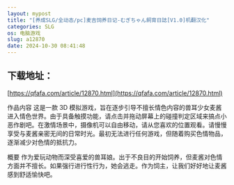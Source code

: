 ```yaml
---
layout: mypost
title: "[养成SLG/全动态/pc]麦吉饲养日记-むぎちゃん飼育日誌[V1.0]机翻汉化"
categories: SLG
os: 电脑游戏
slug: a12870
date: 2024-10-30 08:41:48
---
```


## 下载地址：

[https://qfafa.com/article/12870.html](https://qfafa.com/article/12870.html)

作品内容
这是一款 3D 模拟游戏，旨在逐步引导不擅长情色内容的兽耳少女麦酱进入情色世界。由于具备触摸功能，请点击并拖动屏幕上的碰撞判定区域来搞点小恶作剧吧。在激情场景中，摄像机可以自由移动，请从您喜欢的位置观看。请慢慢享受与麦酱亲密无间的日常时光。最初无法进行任何游戏，但随着购买色情物品，逐渐减少对色情的抵抗力。

概要
作为爱玩动物而深受喜爱的兽耳娘。出于不良目的开始饲养，但麦酱对色情方面并不擅长。如果强行进行性行为，她会逃走。作为饲主，让我们好好地让麦酱感到舒适愉快吧。